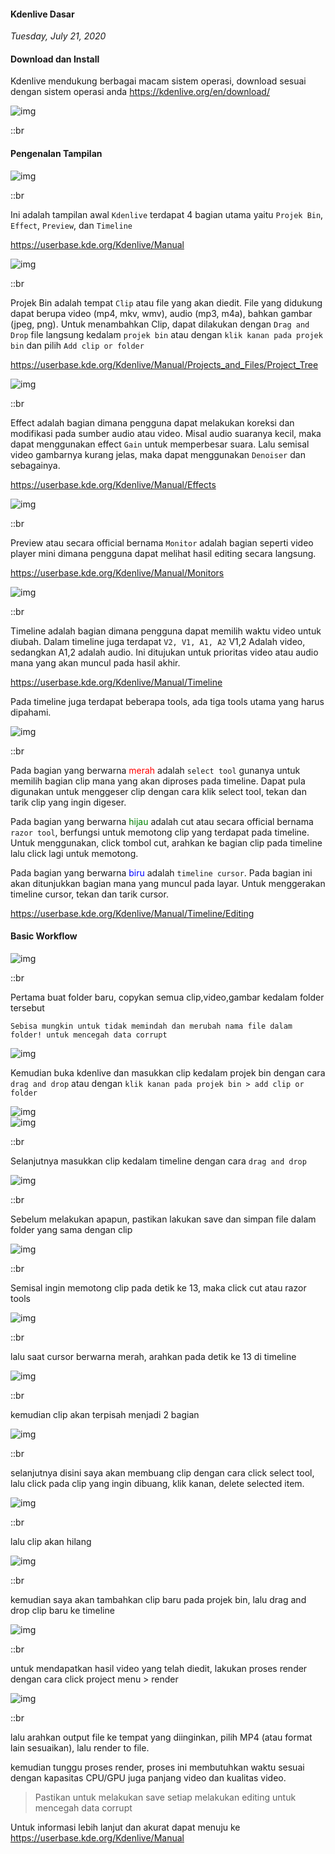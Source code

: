 #### Kdenlive Dasar
_Tuesday, July 21, 2020_

#### Download dan Install
Kdenlive mendukung berbagai macam sistem operasi, download sesuai dengan sistem operasi anda <https://kdenlive.org/en/download/>
<div class="row">
	<div class="col-sm-1"></div>
	<div class="col-sm-10">
		<div class="img-thumbnail">
			<img class="img-fluid" loading="lazy" src="./posts/2020-07-21-kdenlive-dasar/0.png" alt="img">
		</div>
	</div>
	<div class="col-sm-1"></div>
</div>

::br

#### Pengenalan Tampilan

<div class="row">
	<div class="col-sm-1"></div>
	<div class="col-sm-10">
		<div class="img-thumbnail">
			<img class="img-fluid" loading="lazy" src="./posts/2020-07-21-kdenlive-dasar/1.png" alt="img">
		</div>
	</div>
	<div class="col-sm-1"></div>
</div>

::br

Ini adalah tampilan awal `Kdenlive` terdapat 4 bagian utama yaitu `Projek Bin`, `Effect`, `Preview`, dan `Timeline`

<https://userbase.kde.org/Kdenlive/Manual>

![img](./posts/2020-07-21-kdenlive-dasar/2.png)

::br

Projek Bin adalah tempat `Clip` atau file yang akan diedit. File yang didukung dapat berupa video (mp4, mkv, wmv), 
audio (mp3, m4a), bahkan gambar (jpeg, png). Untuk menambahkan Clip, dapat dilakukan dengan `Drag and Drop` file 
langsung kedalam `projek bin` atau dengan `klik kanan pada projek bin` dan pilih `Add clip or folder`

<https://userbase.kde.org/Kdenlive/Manual/Projects_and_Files/Project_Tree>

<div class="row">
	<div class="col-sm-2"></div>
	<div class="col-sm-8">
		<div class="img-thumbnail">
			<img class="img-fluid" loading="lazy" src="./posts/2020-07-21-kdenlive-dasar/3.png" alt="img">
		</div>
	</div>
	<div class="col-sm-2"></div>
</div>

::br

Effect adalah bagian dimana pengguna dapat melakukan koreksi dan modifikasi pada sumber audio atau video. Misal 
audio suaranya kecil, maka dapat menggunakan effect `Gain` untuk memperbesar suara. Lalu semisal video gambarnya 
kurang jelas, maka dapat menggunakan `Denoiser` dan sebagainya.

<https://userbase.kde.org/Kdenlive/Manual/Effects>

<div class="row">
	<div class="col-sm-1"></div>
	<div class="col-sm-10">
		<div class="img-thumbnail">
			<img class="img-fluid" loading="lazy" src="./posts/2020-07-21-kdenlive-dasar/4.png" alt="img">
		</div>
	</div>
	<div class="col-sm-1"></div>
</div>

::br

Preview atau secara official bernama `Monitor` adalah bagian seperti video player mini dimana pengguna dapat 
melihat hasil editing secara langsung.

<https://userbase.kde.org/Kdenlive/Manual/Monitors>

<div class="row">
	<div class="col-sm-2"></div>
	<div class="col-sm-8">
		<div class="img-thumbnail">
			<img class="img-fluid" loading="lazy" src="./posts/2020-07-21-kdenlive-dasar/5.png" alt="img">
		</div>
	</div>
	<div class="col-sm-2"></div>
</div>

::br

Timeline adalah bagian dimana pengguna dapat memilih waktu video untuk diubah. Dalam timeline juga terdapat 
`V2, V1, A1, A2` V1,2 Adalah video, sedangkan A1,2 adalah audio. Ini ditujukan untuk prioritas video atau 
audio mana yang akan muncul pada hasil akhir. 

<https://userbase.kde.org/Kdenlive/Manual/Timeline>

Pada timeline juga terdapat beberapa tools, ada tiga tools utama 
yang harus dipahami.

![img](./posts/2020-07-21-kdenlive-dasar/5-1.png)

::br

Pada bagian yang berwarna <span style="color:red">merah</span> adalah `select tool` gunanya untuk memilih bagian clip mana yang akan diproses pada timeline. Dapat pula digunakan untuk menggeser clip dengan cara klik select tool, tekan dan tarik clip yang ingin digeser.

Pada bagian yang berwarna <span style="color:green">hijau</span> adalah cut atau secara official bernama `razor tool`, berfungsi untuk memotong clip yang terdapat pada timeline. Untuk menggunakan, click tombol cut, arahkan ke bagian clip pada timeline lalu click lagi untuk memotong.

Pada bagian yang berwarna <span style="color:blue">biru</span> adalah `timeline cursor`. Pada bagian ini akan ditunjukkan bagian mana yang muncul pada layar. Untuk menggerakan timeline cursor, tekan dan tarik cursor.

<https://userbase.kde.org/Kdenlive/Manual/Timeline/Editing>

#### Basic Workflow

![img](./posts/2020-07-21-kdenlive-dasar/6.png)

::br

Pertama buat folder baru, copykan semua clip,video,gambar kedalam folder tersebut

`Sebisa mungkin untuk tidak memindah dan merubah nama file dalam folder! untuk mencegah data corrupt`

![img](./posts/2020-07-21-kdenlive-dasar/7.png)

Kemudian buka kdenlive dan masukkan clip kedalam projek bin dengan cara `drag and drop` 
atau dengan `klik kanan pada projek bin > add clip or folder`

<div class="row">
	<div class="col-sm-1"></div>
	<div class="col-sm-10">
		<div class="img-thumbnail">
			<img class="img-fluid" loading="lazy" src="./posts/2020-07-21-kdenlive-dasar/8.png" alt="img">
		</div>
	</div>
	<div class="col-sm-1"></div>
</div>
<div class="row">
	<div class="col-sm-1"></div>
	<div class="col-sm-10">
		<div class="img-thumbnail">
			<img class="img-fluid" loading="lazy" src="./posts/2020-07-21-kdenlive-dasar/9.png" alt="img">
		</div>
	</div>
	<div class="col-sm-1"></div>
</div>

::br

Selanjutnya masukkan clip kedalam timeline dengan cara `drag and drop`

![img](./posts/2020-07-21-kdenlive-dasar/10.png)

::br

Sebelum melakukan apapun, pastikan lakukan save dan simpan file dalam folder yang sama dengan clip

![img](./posts/2020-07-21-kdenlive-dasar/11.png)

::br

Semisal ingin memotong clip pada detik ke 13, maka click cut atau razor tools


<div class="row">
	<div class="col-sm-2"></div>
	<div class="col-sm-8">
		<div class="img-thumbnail">
			<img class="img-fluid" loading="lazy" src="./posts/2020-07-21-kdenlive-dasar/12.png" alt="img">
		</div>
	</div>
	<div class="col-sm-2"></div>
</div>

::br

lalu saat cursor berwarna merah, arahkan pada detik ke 13 di timeline

<div class="row">
	<div class="col-sm-2"></div>
	<div class="col-sm-8">
		<div class="img-thumbnail">
			<img class="img-fluid" loading="lazy" src="./posts/2020-07-21-kdenlive-dasar/13.png" alt="img">
		</div>
	</div>
	<div class="col-sm-2"></div>
</div>

::br

kemudian clip akan terpisah menjadi 2 bagian

<div class="row">
	<div class="col-sm-2"></div>
	<div class="col-sm-8">
		<div class="img-thumbnail">
			<img class="img-fluid" loading="lazy" src="./posts/2020-07-21-kdenlive-dasar/14.png" alt="img">
		</div>
	</div>
	<div class="col-sm-2"></div>
</div>

::br

selanjutnya disini saya akan membuang clip dengan cara click select tool, lalu click pada clip yang ingin dibuang, klik kanan, delete selected item.

<div class="row">
	<div class="col-sm-2"></div>
	<div class="col-sm-8">
		<div class="img-thumbnail">
			<img class="img-fluid" loading="lazy" src="./posts/2020-07-21-kdenlive-dasar/15.png" alt="img">
		</div>
	</div>
	<div class="col-sm-2"></div>
</div>

::br

lalu clip akan hilang

<div class="row">
	<div class="col-sm-1"></div>
	<div class="col-sm-10">
		<div class="img-thumbnail">
			<img class="img-fluid" loading="lazy" src="./posts/2020-07-21-kdenlive-dasar/16.png" alt="img">
		</div>
	</div>
	<div class="col-sm-1"></div>
</div>

::br

kemudian saya akan tambahkan clip baru pada projek bin, lalu drag and drop clip baru ke timeline

![img](./posts/2020-07-21-kdenlive-dasar/17.png)

::br

untuk mendapatkan hasil video yang telah diedit, lakukan proses render dengan cara click project menu > render

![img](./posts/2020-07-21-kdenlive-dasar/18.png)

::br

lalu arahkan output file ke tempat yang diinginkan, pilih MP4 (atau format lain sesuaikan), lalu render to file.

kemudian tunggu proses render, proses ini membutuhkan waktu sesuai dengan kapasitas CPU/GPU juga panjang video dan kualitas video.

> Pastikan untuk melakukan save setiap melakukan editing untuk mencegah data corrupt

Untuk informasi lebih lanjut dan akurat dapat menuju ke <https://userbase.kde.org/Kdenlive/Manual>